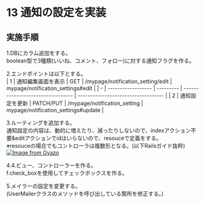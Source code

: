 # 13 通知の設定を実装
## 実施手順
1.DBにカラム追加をする。  
boolean型で3種類(いいね、コメント、フォロー)に対する通知フラグを作る。

2.エンドポイントは以下とする。  
| 1 | 通知編集画面を表示 | GET       | /mypage/notification_setting/edit | mypage/notification_settings#edit   |
| - | ------------------ | --------- | --------------------------------- | ----------------------------------- |
| 2 | 通知設定を更新     | PATCH/PUT | /mypage/notification_setting      | mypage/notification_settings#update |

3.ルーティングを追加する。  
通知設定の内容は、動的に増えたり、減ったりしないので、indexアクション不要&editアクションでidはいらないので、resouceで定義をする。  
※resouceの場合でもコントローラは複数形となる。(以下Railsガイド抜粋)  
[![Image from Gyazo](https://i.gyazo.com/c76b9c21d1067f1dc9c506f4e5496f44.png)](https://gyazo.com/c76b9c21d1067f1dc9c506f4e5496f44)

4.4.ビュー、コントローラーを作る。  
f.check_boxを使用してチェックボックスを作る。

5.メイラーの設定を変更する。  
(UserMailerクラスのメソッドを呼び出している箇所を修正する。)
